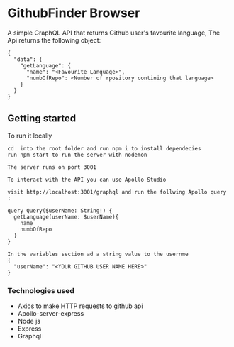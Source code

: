 # GithubFinder Browser

A simple GraphQL API that returns Github user's favourite language, The Api returns the following object:

```
{
  "data": {
    "getLanguage": {
      "name": "<Favourite Language>",
      "numbOfRepo": <Number of rpository contining that language>
    }
  }
}

```
## Getting started

To run it locally 

```
cd  into the root folder and run npm i to install dependecies
run npm start to run the server with nodemon
```

```
The server runs on port 3001

```


```
To interact with the API you can use Apollo Studio

visit http://localhost:3001/graphql and run the follwing Apollo query :

query Query($userName: String!) {
  getLanguage(userName: $userName){
    name
    numbOfRepo
  }
}
```
```
In the variables section ad a string value to the usernme
{
  "userName": "<YOUR GITHUB USER NAME HERE>"
}
```

### Technologies used

- Axios to make HTTP requests to github api
- Apollo-server-express
- Node js
- Express
- Graphql
